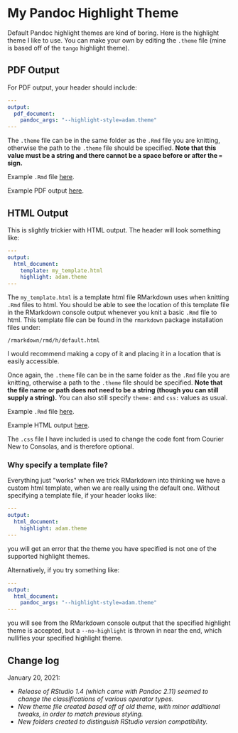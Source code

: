 # My Pandoc Highlight Theme

Default Pandoc highlight themes are kind of boring. Here is the highlight theme I like to use. You can make your own by editing the `.theme` file (mine is based off of the `tango` highlight theme). 

## PDF Output

For PDF output, your header should include:

```YAML
---
output:
  pdf_document:
    pandoc_args: "--highlight-style=adam.theme"
---
```

The `.theme` file can be in the same folder as the `.Rmd` file you are knitting, otherwise the path to the `.theme` file should be specified. **Note that this value must be a string and there cannot be a space before or after the `=` sign.**

Example `.Rmd` file [here](https://github.com/adamoshen/adam-highlight-theme/blob/master/RStudio%201.4/pdf/example.Rmd).

Example PDF output [here](https://github.com/adamoshen/adam-highlight-theme/blob/master/RStudio%201.4/pdf/example.pdf).

## HTML Output

This is slightly trickier with HTML output. The header will look something like:

```YAML
---
output: 
  html_document:
    template: my_template.html
    highlight: adam.theme
---
```

The `my_template.html` is a template html file RMarkdown uses when knitting `.Rmd` files to html. You should be able to see the location of this template file in the RMarkdown console output whenever you knit a basic `.Rmd` file to html. This template file can be found in the `rmarkdown` package installation files under:

```
/rmarkdown/rmd/h/default.html
```

I would recommend making a copy of it and placing it in a location that is easily accessible.

Once again, the `.theme` file can be in the same folder as the `.Rmd` file you are knitting, otherwise a path to the `.theme` file should be specified. **Note that the file name or path does not need to be a string (though you can still supply a string).** You can also still specify `theme:` and `css:` values as usual.

Example `.Rmd` file [here](https://github.com/adamoshen/adam-highlight-theme/blob/master/RStudio%201.4/html/demofile.Rmd).

Example HTML output [here](https://www.shena.ca/demofile.html).

The `.css` file I have included is used to change the code font from Courier New to Consolas, and is therefore optional.

### Why specify a template file?

Everything just "works" when we trick RMarkdown into thinking we have a custom html template, when we are really using the default one. Without specifying a template file, if your header looks like:

```YAML
---
output:
  html_document:
    highlight: adam.theme
---
```

you will get an error that the theme you have specified is not one of the supported highlight themes.

Alternatively, if you try something like:

```YAML
---
output: 
  html_document:
    pandoc_args: "--highlight-style=adam.theme"
---
```

you will see from the RMarkdown console output that the specified highlight theme is accepted, but a `--no-highlight` is thrown in near the end, which nullifies your specified highlight theme.

## Change log

January 20, 2021:
- *Release of RStudio 1.4 (which came with Pandoc 2.11) seemed to change the classifications of various operator types.*
- *New theme file created based off of old theme, with minor additional tweaks, in order to match previous styling.*
- *New folders created to distinguish RStudio version compatibility.*